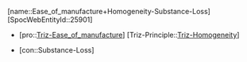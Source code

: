 ﻿---
type: TrizContradiction
aliases:
- Ease_of_manufacture+Homogeneity-Substance-Loss
license: CC BY-SA 4.0
copyright: https://github.com/SpocWeb
IsDeleted: false
IsReadOnly: false
Confidential: public
tags: 
- Triz/Contradiction
---
[name::Ease_of_manufacture+Homogeneity-Substance-Loss]
[SpocWebEntityId::25901]
+ [pro::[Triz-Ease_of_manufacture](tech/Triz/Parameter/Triz-Ease_of_manufacture.md)]
[Triz-Principle::[Triz-Homogeneity](tech/Triz/Principle/Triz-Homogeneity.md)]
- [con::Substance-Loss]

